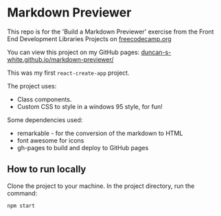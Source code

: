 # Markdown Previewer

This repo is for the 'Build a Markdown Previewer' exercise from the Front End Development Libraries Projects on [freecodecamp.org](https://www.freecodecamp.org/learn/front-end-development-libraries/#front-end-development-libraries-projects)

You can view this project on my GitHub pages: [duncan-s-white.github.io/markdown-previewer/](https://duncan-s-white.github.io/markdown-previewer/)

This was my first `react-create-app` project.

The project uses:
 - Class components.
 - Custom CSS to style in a windows 95 style, for fun!

Some dependencies used:
 - remarkable - for the conversion of the markdown to HTML
 - font awesome for icons
 - gh-pages to build and deploy to GitHub pages

## How to run locally

Clone the project to your machine. In the project directory, run the command:

`npm start`
